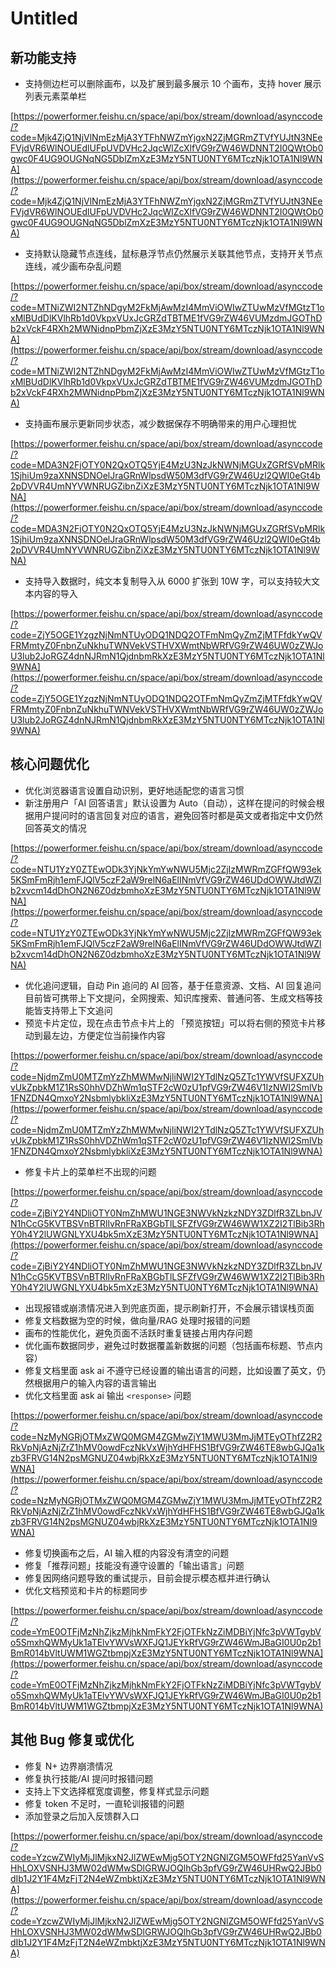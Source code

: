 # Untitled

## **新功能支持**

- 支持侧边栏可以删除画布，以及扩展到最多展示 10 个画布，支持 hover 展示列表元素菜单栏

[https://powerformer.feishu.cn/space/api/box/stream/download/asynccode/?code=Mjk4ZjQ1NjVlNmEzMjA3YTFhNWZmYjgxN2ZjMGRmZTVfYUJtN3NEeFVjdVR6WlNOUEdlUFpUVDVHc2JqcWlZcXlfVG9rZW46WDNNT2I0QWtOb0gwc0F4UG9OUGNqNG5DblZmXzE3MzY5NTU0NTY6MTczNjk1OTA1Nl9WNA](https://powerformer.feishu.cn/space/api/box/stream/download/asynccode/?code=Mjk4ZjQ1NjVlNmEzMjA3YTFhNWZmYjgxN2ZjMGRmZTVfYUJtN3NEeFVjdVR6WlNOUEdlUFpUVDVHc2JqcWlZcXlfVG9rZW46WDNNT2I0QWtOb0gwc0F4UG9OUGNqNG5DblZmXzE3MzY5NTU0NTY6MTczNjk1OTA1Nl9WNA)

- 支持默认隐藏节点连线，鼠标悬浮节点仍然展示关联其他节点，支持开关节点连线，减少画布杂乱问题

[https://powerformer.feishu.cn/space/api/box/stream/download/asynccode/?code=MTNiZWI2NTZhNDgyM2FkMjAwMzI4MmViOWIwZTUwMzVfMGtzT1oxMlBUdDlKVlhRb1d0VkpxVUxJcGRZdTBTME1fVG9rZW46VUMzdmJGOThDb2xVckF4RXh2MWNidnpPbmZjXzE3MzY5NTU0NTY6MTczNjk1OTA1Nl9WNA](https://powerformer.feishu.cn/space/api/box/stream/download/asynccode/?code=MTNiZWI2NTZhNDgyM2FkMjAwMzI4MmViOWIwZTUwMzVfMGtzT1oxMlBUdDlKVlhRb1d0VkpxVUxJcGRZdTBTME1fVG9rZW46VUMzdmJGOThDb2xVckF4RXh2MWNidnpPbmZjXzE3MzY5NTU0NTY6MTczNjk1OTA1Nl9WNA)

- 支持画布展示更新同步状态，减少数据保存不明确带来的用户心理担忧

[https://powerformer.feishu.cn/space/api/box/stream/download/asynccode/?code=MDA3N2FjOTY0N2QxOTQ5YjE4MzU3NzJkNWNjMGUxZGRfSVpMRlk1SjhiUm9zaXNNSDNOelJraGRnWlpsdW50M3dfVG9rZW46Uzl2QWI0eGt4b2pDVVR4UmNYVWNRUGZibnZiXzE3MzY5NTU0NTY6MTczNjk1OTA1Nl9WNA](https://powerformer.feishu.cn/space/api/box/stream/download/asynccode/?code=MDA3N2FjOTY0N2QxOTQ5YjE4MzU3NzJkNWNjMGUxZGRfSVpMRlk1SjhiUm9zaXNNSDNOelJraGRnWlpsdW50M3dfVG9rZW46Uzl2QWI0eGt4b2pDVVR4UmNYVWNRUGZibnZiXzE3MzY5NTU0NTY6MTczNjk1OTA1Nl9WNA)

- 支持导入数据时，纯文本复制导入从 6000 扩张到 10W 字，可以支持较大文本内容的导入

[https://powerformer.feishu.cn/space/api/box/stream/download/asynccode/?code=ZjY5OGE1YzgzNjNmNTUyODQ1NDQ2OTFmNmQyZmZjMTFfdkYwQVFRMmtyZ0FnbnZuNkhuTWNVekVSTHVXWmtNbWRfVG9rZW46UW0zZWJoU3lub2JoRGZ4dnNJRmN1QjdnbmRkXzE3MzY5NTU0NTY6MTczNjk1OTA1Nl9WNA](https://powerformer.feishu.cn/space/api/box/stream/download/asynccode/?code=ZjY5OGE1YzgzNjNmNTUyODQ1NDQ2OTFmNmQyZmZjMTFfdkYwQVFRMmtyZ0FnbnZuNkhuTWNVekVSTHVXWmtNbWRfVG9rZW46UW0zZWJoU3lub2JoRGZ4dnNJRmN1QjdnbmRkXzE3MzY5NTU0NTY6MTczNjk1OTA1Nl9WNA)

## **核心问题优化**

- 优化浏览器语言设置自动识别，更好地适配您的语言习惯
- 新注册用户「AI 回答语言」默认设置为 Auto（自动），这样在提问的时候会根据用户提问时的语言回复对应的语言，避免回答时都是英文或者指定中文仍然回答英文的情况

[https://powerformer.feishu.cn/space/api/box/stream/download/asynccode/?code=NTU1YzY0ZTEwODk3YjNkYmYwNWU5Mjc2ZjIzMWRmZGFfQW93ek5KSmFmRjh1emFJQlV5czF2aW9relN6aElINmVfVG9rZW46UDdOWWJtdWZlb2xvcm14dDhON2N6Z0dzbmhoXzE3MzY5NTU0NTY6MTczNjk1OTA1Nl9WNA](https://powerformer.feishu.cn/space/api/box/stream/download/asynccode/?code=NTU1YzY0ZTEwODk3YjNkYmYwNWU5Mjc2ZjIzMWRmZGFfQW93ek5KSmFmRjh1emFJQlV5czF2aW9relN6aElINmVfVG9rZW46UDdOWWJtdWZlb2xvcm14dDhON2N6Z0dzbmhoXzE3MzY5NTU0NTY6MTczNjk1OTA1Nl9WNA)

- 优化追问逻辑，自动 Pin 追问的 AI 回答，基于任意资源、文档、AI 回复追问目前皆可携带上下文提问，全网搜索、知识库搜索、普通问答、生成文档等技能皆支持带上下文追问
- 预览卡片定位，现在点击节点卡片上的 「预览按钮」可以将右侧的预览卡片移动到最左边，方便定位当前操作内容

[https://powerformer.feishu.cn/space/api/box/stream/download/asynccode/?code=NjdmZmU0MTZmYzZhMWMwNjliNWI2YTdlNzQ5ZTc1YWVfSUFXZUhvUkZpbkM1Z1RsS0hhVDZhWm1qSTF2cW0zU1pfVG9rZW46V1IzNWI2SmlVb1FNZDN4QmxoY2NsbmlybkliXzE3MzY5NTU0NTY6MTczNjk1OTA1Nl9WNA](https://powerformer.feishu.cn/space/api/box/stream/download/asynccode/?code=NjdmZmU0MTZmYzZhMWMwNjliNWI2YTdlNzQ5ZTc1YWVfSUFXZUhvUkZpbkM1Z1RsS0hhVDZhWm1qSTF2cW0zU1pfVG9rZW46V1IzNWI2SmlVb1FNZDN4QmxoY2NsbmlybkliXzE3MzY5NTU0NTY6MTczNjk1OTA1Nl9WNA)

- 修复卡片上的菜单栏不出现的问题

[https://powerformer.feishu.cn/space/api/box/stream/download/asynccode/?code=ZjBiY2Y4NDliOTY0NmZhMWU1NGE3NWVkNzkzNDY3ZDlfR3ZLbnJVN1hCcG5KVTBSVnBTRllvRnFRaXBGbTlLSFZfVG9rZW46WW1XZ2I2TlBib3RhY0h4Y2lUWGNLYXU4bk5mXzE3MzY5NTU0NTY6MTczNjk1OTA1Nl9WNA](https://powerformer.feishu.cn/space/api/box/stream/download/asynccode/?code=ZjBiY2Y4NDliOTY0NmZhMWU1NGE3NWVkNzkzNDY3ZDlfR3ZLbnJVN1hCcG5KVTBSVnBTRllvRnFRaXBGbTlLSFZfVG9rZW46WW1XZ2I2TlBib3RhY0h4Y2lUWGNLYXU4bk5mXzE3MzY5NTU0NTY6MTczNjk1OTA1Nl9WNA)

- 出现报错或崩溃情况进入到兜底页面，提示刷新打开，不会展示错误栈页面
- 修复文档数据为空的时候，做向量/RAG 处理时报错的问题
- 画布的性能优化，避免页面不活跃时重复链接占用内存问题
- 优化画布数据同步，避免过时数据覆盖新数据的问题（包括画布标题、节点内容）
- 修复文档里面 ask ai 不遵守已经设置的输出语言的问题，比如设置了英文，仍然根据用户的输入内容的语言输出
- 优化文档里面 ask ai 输出 `<response>` 问题

[https://powerformer.feishu.cn/space/api/box/stream/download/asynccode/?code=NzMyNGRjOTMxZWQ0MGM4ZGMwZjY1MWU3MmJjMTEyOThfZ2R2RkVpNjAzNjZrZ1hMV0owdFczNkVxWjhYdHFHS1BfVG9rZW46TE8wbGJQa1kzb3FRVG14N2psMGNUZ04wbjRkXzE3MzY5NTU0NTY6MTczNjk1OTA1Nl9WNA](https://powerformer.feishu.cn/space/api/box/stream/download/asynccode/?code=NzMyNGRjOTMxZWQ0MGM4ZGMwZjY1MWU3MmJjMTEyOThfZ2R2RkVpNjAzNjZrZ1hMV0owdFczNkVxWjhYdHFHS1BfVG9rZW46TE8wbGJQa1kzb3FRVG14N2psMGNUZ04wbjRkXzE3MzY5NTU0NTY6MTczNjk1OTA1Nl9WNA)

- 修复切换画布之后，AI 输入框的内容没有清空的问题
- 修复「推荐问题」技能没有遵守设置的「输出语言」问题
- 修复因网络问题导致的重试提示，目前会提示模态框并进行确认
- 优化文档预览和卡片的标题同步

[https://powerformer.feishu.cn/space/api/box/stream/download/asynccode/?code=YmE0OTFjMzNhZjkzMjhkNmFkY2FjOTFkNzZiMDBiYjNfc3pVWTgybVo5SmxhQWMyUk1aTElvYWVsWXFJQ1JEYkRfVG9rZW46WmJBaGI0U0p2b1BmR014bVltUWM1WGZtbmpjXzE3MzY5NTU0NTY6MTczNjk1OTA1Nl9WNA](https://powerformer.feishu.cn/space/api/box/stream/download/asynccode/?code=YmE0OTFjMzNhZjkzMjhkNmFkY2FjOTFkNzZiMDBiYjNfc3pVWTgybVo5SmxhQWMyUk1aTElvYWVsWXFJQ1JEYkRfVG9rZW46WmJBaGI0U0p2b1BmR014bVltUWM1WGZtbmpjXzE3MzY5NTU0NTY6MTczNjk1OTA1Nl9WNA)

## **其他 Bug 修复或优化**

- 修复 N+ 边界崩溃情况
- 修复执行技能/AI 提问时报错问题
- 支持上下文选择框宽度调整，修复样式显示问题
- 修复 token 不足时，一直轮训报错的问题
- 添加登录之后加入反馈群入口

[https://powerformer.feishu.cn/space/api/box/stream/download/asynccode/?code=YzcwZWIyMjJlMjkxN2JlZWEwMjg5OTY2NGNlZGM5OWFfd25YanVvSHhLOXVSNHJ3MW02dWMwSDlGRWJOQlhGb3pfVG9rZW46UHRwQ2JBb0dIb1J2Y1F4MzFjT2N4eWZmbktjXzE3MzY5NTU0NTY6MTczNjk1OTA1Nl9WNA](https://powerformer.feishu.cn/space/api/box/stream/download/asynccode/?code=YzcwZWIyMjJlMjkxN2JlZWEwMjg5OTY2NGNlZGM5OWFfd25YanVvSHhLOXVSNHJ3MW02dWMwSDlGRWJOQlhGb3pfVG9rZW46UHRwQ2JBb0dIb1J2Y1F4MzFjT2N4eWZmbktjXzE3MzY5NTU0NTY6MTczNjk1OTA1Nl9WNA)
